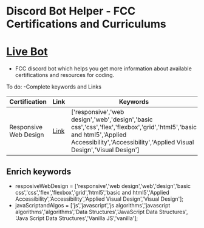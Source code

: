 # Discord Bot Helper - FCC Certifications and Curriculums
# [Live Bot](https://replit.com/@OrchaniousS/fcc-discordBot?v=1)

- FCC discord bot which helps you get more information about available certifications and resources for coding.


To do:
-Complete keywords and Links

Certification | Link | Keywords
--- | --- | ---
Responsive Web Design | [Link](https://www.freecodecamp.org/learn/responsive-web-design/) | ['responsive','web design','web','design','basic css','css','flex','flexbox','grid','html5','basic and html5','Applied Accessibility','Accessibility','Applied Visual Design','Visual Design']

## Enrich keywords
-  resposiveWebDesign = ['responsive','web design','web','design','basic css','css','flex','flexbox','grid','html5','basic and html5','Applied Accessibility','Accessibility','Applied Visual Design','Visual Design'];
- javaScriptandAlgos = ['js','javascript','js algorithms','javascript algorithms','algorithms','Data Structures','JavaScript Data Structures', 'Java Script Data Structures','Vanilla JS','vanilla'];
